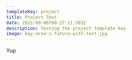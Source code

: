 ```yaml
---
templateKey: project
title: Project Test
date: 2022-09-06T00:27:11.583Z
description: Testing the project template key
image: bay-area-s-future-with-text.jpg
---
```

Yup